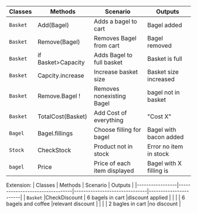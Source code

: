 | Classes         | Methods                         | Scenario						| Outputs				|
|-----------------|---------------------------------|-------------------------------|-----------------------|
| `Basket`        | Add(Bagel)						| Adds a bagel to cart			|Bagel added			|
| `Basket`		  | Remove(Bagel)					| Removes Bagel from cart		|Bagel removed			|
| `Basket`		  | if Basket>Capacity				| Adds Bagel to full basket		|Basket is full			|
| `Basket`		  | Capcity.increase				| Increase basket size		 	|Basket size increased	|
| `Basket`		  |Remove.Bagel	!					| Removes nonexisting Bagel 	|bagel not in basket	|
| `Basket`		  | TotalCost(Basket)				| Add Cost of everything		| "Cost X"				|
| `Bagel`		  |	Bagel.fillings					|	Choose filling for bagel	| Bagel with bacon added|
| `Stock`		  |	CheckStock						| Product not in stock			| Error no item in stock|
| `bagel`		  | Price							| Price of each item displayed  |Bagel with X filling is|



Extension: 
| Classes         | Methods                         | Scenario						| Outputs				|
|-----------------|---------------------------------|-------------------------------|-----------------------|
| `Basket`        |CheckDiscount					| 6 bagels in cart				|discount applied		|
|				  |									| 6 bagels and coffee			|relevant discount 		|
|				  |									| 2 bagles in cart				|no discount 			|
